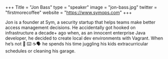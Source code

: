 +++
Title = "Jon Bass"
type = "speaker"
image = "jon-bass.jpg"
twitter = "firstmorecoffee"
website = "https://www.symops.com"
+++

Jon is a founder at Sym, a security startup that helps teams make better access management decisions. He accidentally got hooked on infrastructure a decade+ ago when, as an innocent enterprise Java developer, he decided to create local dev environments with Vagrant. When he’s not 💬 ⌨️ ☕🗣️ he spends his time juggling his kids extracurricular schedules or cleaning his garage.
